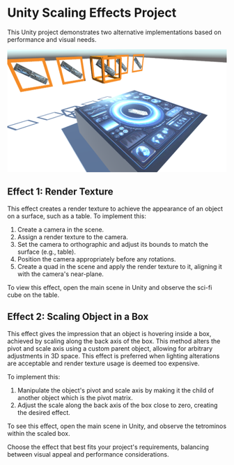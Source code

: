 # Unity Scaling Effects Project

This Unity project demonstrates two alternative implementations based on performance and visual needs.

![Example Image](Example.png)


## Effect 1: Render Texture

This effect creates a render texture to achieve the appearance of an object on a surface, such as a table. To implement this:

1. Create a camera in the scene.
2. Assign a render texture to the camera.
3. Set the camera to orthographic and adjust its bounds to match the surface (e.g., table).
4. Position the camera appropriately before any rotations.
5. Create a quad in the scene and apply the render texture to it, aligning it with the camera's near-plane.

To view this effect, open the main scene in Unity and observe the sci-fi cube on the table.

## Effect 2: Scaling Object in a Box

This effect gives the impression that an object is hovering inside a box, achieved by scaling along the back axis of the box. This method alters the pivot and scale axis using a custom parent object, allowing for arbitrary adjustments in 3D space. This effect is preferred when lighting alterations are acceptable and render texture usage is deemed too expensive.

To implement this:

1. Manipulate the object's pivot and scale axis by making it the child of another object which is the pivot matrix.
2. Adjust the scale along the back axis of the box close to zero, creating the desired effect.

To see this effect, open the main scene in Unity, and observe the tetrominos within the scaled box.

Choose the effect that best fits your project's requirements, balancing between visual appeal and performance considerations.
